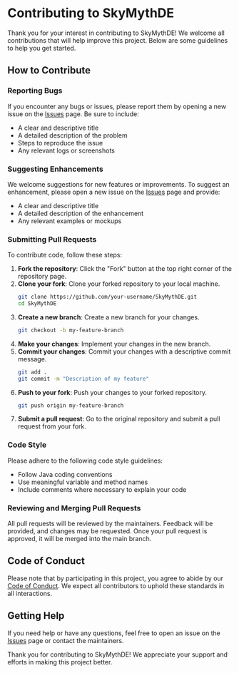 # Contributing to SkyMythDE

Thank you for your interest in contributing to SkyMythDE! We welcome all contributions that will help improve this project. Below are some guidelines to help you get started.

## How to Contribute

### Reporting Bugs

If you encounter any bugs or issues, please report them by opening a new issue on the [Issues](https://github.com/whynotmax/SkyMythDE/issues) page. Be sure to include:

- A clear and descriptive title
- A detailed description of the problem
- Steps to reproduce the issue
- Any relevant logs or screenshots

### Suggesting Enhancements

We welcome suggestions for new features or improvements. To suggest an enhancement, please open a new issue on the [Issues](https://github.com/whynotmax/SkyMythDE/issues) page and provide:

- A clear and descriptive title
- A detailed description of the enhancement
- Any relevant examples or mockups

### Submitting Pull Requests

To contribute code, follow these steps:

1. **Fork the repository**: Click the "Fork" button at the top right corner of the repository page.
2. **Clone your fork**: Clone your forked repository to your local machine.
   ```bash
   git clone https://github.com/your-username/SkyMythDE.git
   cd SkyMythDE
   ```
3. **Create a new branch**: Create a new branch for your changes.
   ```bash
   git checkout -b my-feature-branch
   ```
4. **Make your changes**: Implement your changes in the new branch.
5. **Commit your changes**: Commit your changes with a descriptive commit message.
   ```bash
   git add .
   git commit -m "Description of my feature"
   ```
6. **Push to your fork**: Push your changes to your forked repository.
   ```bash
   git push origin my-feature-branch
   ```
7. **Submit a pull request**: Go to the original repository and submit a pull request from your fork.

### Code Style

Please adhere to the following code style guidelines:

- Follow Java coding conventions
- Use meaningful variable and method names
- Include comments where necessary to explain your code

### Reviewing and Merging Pull Requests

All pull requests will be reviewed by the maintainers. Feedback will be provided, and changes may be requested. Once your pull request is approved, it will be merged into the main branch.

## Code of Conduct

Please note that by participating in this project, you agree to abide by our [Code of Conduct](CODE_OF_CONDUCT.md). We expect all contributors to uphold these standards in all interactions.

## Getting Help

If you need help or have any questions, feel free to open an issue on the [Issues](https://github.com/whynotmax/SkyMythDE/issues) page or contact the maintainers.

Thank you for contributing to SkyMythDE! We appreciate your support and efforts in making this project better.
